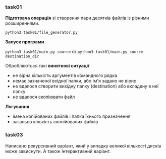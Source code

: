 ### task01 ###

**Підготовча операція** зі створення пари десятків файлів із різними розширеннями.

`python3 task01/file_generator.py`

**Запуск програми**

`python3 task01/main.py source` or
`python3 task01/main.py source destination_dir`

Обробляються такі **виняткові ситуації**

- не вірна кількість аргументів командного рядка
- немає зазначеної вхідної папки, або ім'я задано не вірно
- не вдалося створити вихідну папку (destination) або вкладену в неї папку
- не вдалося скопіювати файл

**Логування**
- імена копійованих файлів і папка їхнього призначення
- загальна кількість скопійованих файлів


### task03 ###

Написано рекурсивний варіант, який у випадку великої кількості дисків може зависнути. А також інтерактивний варіант.